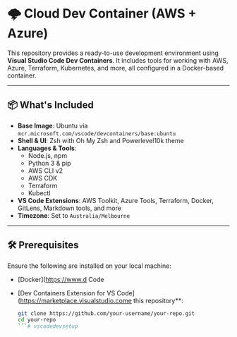 # 🌩️ Cloud Dev Container (AWS + Azure)

This repository provides a ready-to-use development environment using **Visual Studio Code Dev Containers**. It includes tools for working with AWS, Azure, Terraform, Kubernetes, and more, all configured in a Docker-based container.

---

## 📦 What's Included
- **Base Image**: Ubuntu via `mcr.microsoft.com/vscode/devcontainers/base:ubuntu`
- **Shell & UI**: Zsh with Oh My Zsh and Powerlevel10k theme
- **Languages & Tools**:
  - Node.js, npm
  - Python 3 & pip
  - AWS CLI v2
  - AWS CDK
  - Terraform
  - Kubectl
- **VS Code Extensions**: AWS Toolkit, Azure Tools, Terraform, Docker, GitLens, Markdown tools, and more
- **Timezone**: Set to `Australia/Melbourne`

---

## 🛠️ Prerequisites

Ensure the following are installed on your local machine:

- [Docker](https://www.d Code
- [Dev Containers Extension for VS Code](https://marketplace.visualstudio.come this repository**:

   ```bash
   git clone https://github.com/your-username/your-repo.git
   cd your-repo
   ```# vscodedevsetup
